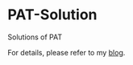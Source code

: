 # PAT-Solution
Solutions of PAT

For details, please refer to my <a href="http://blog.fourmiao.com" target="_blank" title="fourmiao">blog</a>.